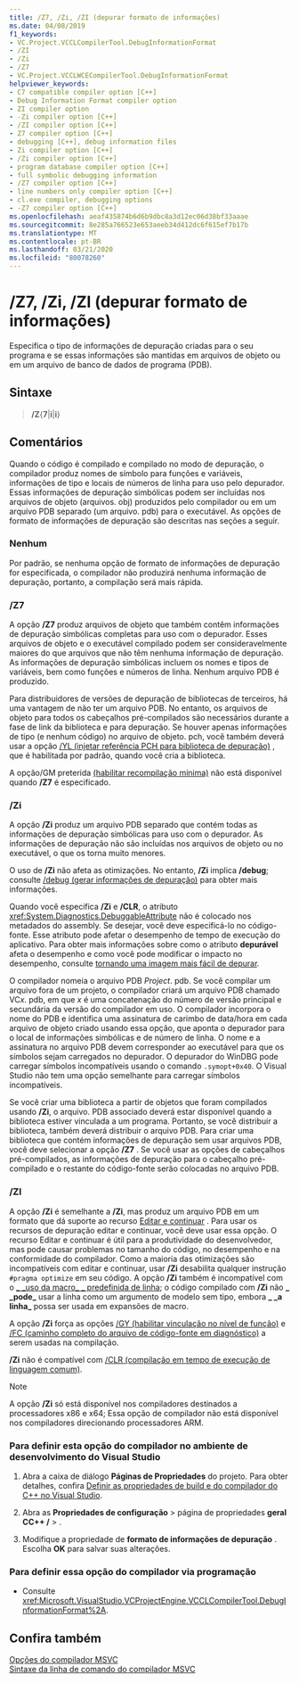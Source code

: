 ```yaml
---
title: /Z7, /Zi, /ZI (depurar formato de informações)
ms.date: 04/08/2019
f1_keywords:
- VC.Project.VCCLCompilerTool.DebugInformationFormat
- /ZI
- /Zi
- /Z7
- VC.Project.VCCLWCECompilerTool.DebugInformationFormat
helpviewer_keywords:
- C7 compatible compiler option [C++]
- Debug Information Format compiler option
- ZI compiler option
- -Zi compiler option [C++]
- /ZI compiler option [C++]
- Z7 compiler option [C++]
- debugging [C++], debug information files
- Zi compiler option [C++]
- /Zi compiler option [C++]
- program database compiler option [C++]
- full symbolic debugging information
- /Z7 compiler option [C++]
- line numbers only compiler option [C++]
- cl.exe compiler, debugging options
- -Z7 compiler option [C++]
ms.openlocfilehash: aeaf435874b6d6b9dbc8a3d12ec06d38bf33aaae
ms.sourcegitcommit: 8e285a766523e653aeeb34d412dc6f615ef7b17b
ms.translationtype: MT
ms.contentlocale: pt-BR
ms.lasthandoff: 03/21/2020
ms.locfileid: "80078260"
---
```

# <a name="z7-zi-zi-debug-information-format"></a>/Z7, /Zi, /ZI (depurar formato de informações)

Especifica o tipo de informações de depuração criadas para o seu programa e se essas informações são mantidas em arquivos de objeto ou em um arquivo de banco de dados de programa (PDB).

## <a name="syntax"></a>Sintaxe

> **/Z**{**7**|**i**|**i**}

## <a name="remarks"></a>Comentários

Quando o código é compilado e compilado no modo de depuração, o compilador produz nomes de símbolo para funções e variáveis, informações de tipo e locais de números de linha para uso pelo depurador. Essas informações de depuração simbólicas podem ser incluídas nos arquivos de objeto (arquivos. obj) produzidos pelo compilador ou em um arquivo PDB separado (um arquivo. pdb) para o executável.  As opções de formato de informações de depuração são descritas nas seções a seguir.

### <a name="none"></a>Nenhum

Por padrão, se nenhuma opção de formato de informações de depuração for especificada, o compilador não produzirá nenhuma informação de depuração, portanto, a compilação será mais rápida.

### <a name="z7"></a>/Z7

A opção **/Z7** produz arquivos de objeto que também contêm informações de depuração simbólicas completas para uso com o depurador. Esses arquivos de objeto e o executável compilado podem ser consideravelmente maiores do que arquivos que não têm nenhuma informação de depuração. As informações de depuração simbólicas incluem os nomes e tipos de variáveis, bem como funções e números de linha. Nenhum arquivo PDB é produzido.

Para distribuidores de versões de depuração de bibliotecas de terceiros, há uma vantagem de não ter um arquivo PDB. No entanto, os arquivos de objeto para todos os cabeçalhos pré-compilados são necessários durante a fase de link da biblioteca e para depuração. Se houver apenas informações de tipo (e nenhum código) no arquivo de objeto. pch, você também deverá usar a opção [/YL (injetar referência PCH para biblioteca de depuração)](yl-inject-pch-reference-for-debug-library.md) , que é habilitada por padrão, quando você cria a biblioteca.

A opção/GM preterida [(habilitar recompilação mínima)](gm-enable-minimal-rebuild.md) não está disponível quando **/Z7** é especificado.

### <a name="zi"></a>/Zi

A opção **/Zi** produz um arquivo PDB separado que contém todas as informações de depuração simbólicas para uso com o depurador. As informações de depuração não são incluídas nos arquivos de objeto ou no executável, o que os torna muito menores.

O uso de **/Zi** não afeta as otimizações. No entanto, **/Zi** implica **/debug**; consulte [/debug (gerar informações de depuração)](debug-generate-debug-info.md) para obter mais informações.

Quando você especifica **/Zi** e **/CLR**, o atributo <xref:System.Diagnostics.DebuggableAttribute> não é colocado nos metadados do assembly. Se desejar, você deve especificá-lo no código-fonte. Esse atributo pode afetar o desempenho de tempo de execução do aplicativo. Para obter mais informações sobre como o atributo **depurável** afeta o desempenho e como você pode modificar o impacto no desempenho, consulte [tornando uma imagem mais fácil de depurar](/dotnet/framework/debug-trace-profile/making-an-image-easier-to-debug).

O compilador nomeia o arquivo PDB *Project*. pdb. Se você compilar um arquivo fora de um projeto, o compilador criará um arquivo PDB chamado VC*x*. pdb, em que *x* é uma concatenação do número de versão principal e secundária da versão do compilador em uso. O compilador incorpora o nome do PDB e identifica uma assinatura de carimbo de data/hora em cada arquivo de objeto criado usando essa opção, que aponta o depurador para o local de informações simbólicas e de número de linha. O nome e a assinatura no arquivo PDB devem corresponder ao executável para que os símbolos sejam carregados no depurador. O depurador do WinDBG pode carregar símbolos incompatíveis usando o comando `.symopt+0x40`. O Visual Studio não tem uma opção semelhante para carregar símbolos incompatíveis.

Se você criar uma biblioteca a partir de objetos que foram compilados usando **/Zi**, o arquivo. PDB associado deverá estar disponível quando a biblioteca estiver vinculada a um programa. Portanto, se você distribuir a biblioteca, também deverá distribuir o arquivo PDB. Para criar uma biblioteca que contém informações de depuração sem usar arquivos PDB, você deve selecionar a opção **/Z7** . Se você usar as opções de cabeçalhos pré-compilados, as informações de depuração para o cabeçalho pré-compilado e o restante do código-fonte serão colocadas no arquivo PDB.

### <a name="zi"></a>/ZI

A opção **/Zi** é semelhante a **/Zi**, mas produz um arquivo PDB em um formato que dá suporte ao recurso [Editar e continuar](/visualstudio/debugger/edit-and-continue-visual-cpp) . Para usar os recursos de depuração editar e continuar, você deve usar essa opção. O recurso Editar e continuar é útil para a produtividade do desenvolvedor, mas pode causar problemas no tamanho do código, no desempenho e na conformidade do compilador. Como a maioria das otimizações são incompatíveis com editar e continuar, usar **/Zi** desabilita qualquer instrução `#pragma optimize` em seu código. A opção **/Zi** também é incompatível com o [ &#95; &#95;uso da macro&#95; &#95; predefinida de linha](../../preprocessor/predefined-macros.md); o código compilado com **/Zi** não **&#95; &#95;pode&#95;** usar a linha como um argumento de modelo sem tipo, embora **&#95; &#95;a linha&#95;** possa ser usada em expansões de macro.

A opção **/Zi** força as opções [/GY (habilitar vinculação no nível de função)](gy-enable-function-level-linking.md) e [/FC (caminho completo do arquivo de código-fonte em diagnóstico)](fc-full-path-of-source-code-file-in-diagnostics.md) a serem usadas na compilação.

**/Zi** não é compatível com [/CLR (compilação em tempo de execução de linguagem comum)](clr-common-language-runtime-compilation.md).

> [!NOTE]
> A opção **/Zi** só está disponível nos compiladores destinados a processadores x86 e x64; Essa opção de compilador não está disponível nos compiladores direcionando processadores ARM.

### <a name="to-set-this-compiler-option-in-the-visual-studio-development-environment"></a>Para definir esta opção do compilador no ambiente de desenvolvimento do Visual Studio

1. Abra a caixa de diálogo **Páginas de Propriedades** do projeto. Para obter detalhes, confira [Definir as propriedades de build e do compilador do C++ no Visual Studio](../working-with-project-properties.md).

1. Abra as **Propriedades de configuração** > página de propriedades **geral** **CC++ /**  > .

1. Modifique a propriedade de **formato de informações de depuração** . Escolha **OK** para salvar suas alterações.

### <a name="to-set-this-compiler-option-programmatically"></a>Para definir essa opção do compilador via programação

- Consulte <xref:Microsoft.VisualStudio.VCProjectEngine.VCCLCompilerTool.DebugInformationFormat%2A>.

## <a name="see-also"></a>Confira também

[Opções do compilador MSVC](compiler-options.md)<br/>
[Sintaxe da linha de comando do compilador MSVC](compiler-command-line-syntax.md)
